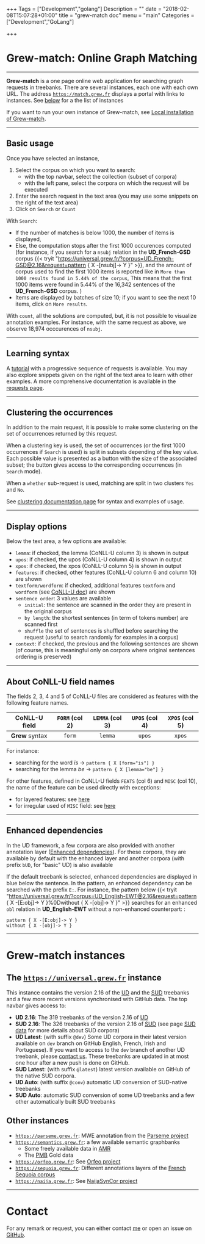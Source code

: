 +++
Tags = ["Development","golang"]
Description = ""
date = "2018-02-08T15:07:28+01:00"
title = "grew-match doc"
menu = "main"
Categories = ["Development","GoLang"]

+++

# Grew-match: Online Graph Matching

---

**Grew-match** is a one page online web application for searching graph requests in treebanks.
There are several instances, each one with each own URL.
The address [`https://match.grew.fr`](https://match.grew.fr) displays a portal with links to instances.
See [below](./#grew-match-instances) for a the list of instances

If you want to run your own instance of Grew-match, see [Local installation of Grew-match](../install).

---

## Basic usage
Once you have selected an instance,

 1. Select the corpus on which you want to search:
    * with the top navbar, select the collection (subset of corpora)
    * with the left pane, select the corpora on which the request will be executed
 1. Enter the search request in the text area (you may use some snippets on the right of the text area)
 1. Click on `Search` or `Count`

With `Search`: 
 * If the number of matches is below 1000, the number of items is displayed,
 * Else, the computation stops after the first 1000 occurences  computed (for instance, if you search for a `nsubj` relation in the **UD_French-GSD** corpus {{< tryit "https://universal.grew.fr/?corpus=UD_French-GSD@2.16&request=pattern { X -[nsubj]-> Y }" >}}, and the amount of corpus used to find the first 1000 items is reported like in `More than 1000 results found in 5.44% of the corpus`, This means that the first 1000 items were found in 5.44% of the 16,342 sentences of the **UD_French-GSD** corpus.
)
 * Items are displayed by batches of size 10; if you want to see the next 10 items, click on `More results`.

With `count`, all the solutions are computed, but, it is not possible to visualize annotation examples.
For instance, with the same request as above, we observe 18,974 occcurences of `nsubj`.

---

## Learning syntax
A [tutorial](https://universal.grew.fr/?tutorial=yes) with a progressive sequence of requests is available.
You may also explore snippets given on the right of the text area to learn with other examples.
A more comprehensive documentation is available in the [requests page](../../doc/request).

---

## Clustering the occurrences
In addition to the main request, it is possible to make some clustering on the set of occurrences returned by this request.

When a clustering key is used, the set of occurrences (or the first 1000 occurrences if `Search` is used) is split in subsets depending of the key value.
Each possible value is presented as a button with the size of the associated subset; the button gives access to the corresponding occurrences (in `Search` mode).

When a `whether` sub-request is used, matching are split in two clusters `Yes` and `No`.

See [clustering documentation page](../../doc/clustering) for syntax and examples of usage.

---

## Display options
Below the text area, a few options are available:

 * `lemma`: if checked, the lemma (CoNLL-U column 3) is shown in output
 * `upos`: if checked, the upos (CoNLL-U column 4) is shown in output
 * `xpos`: if checked, the xpos (CoNLL-U column 5) is shown in output
 * `features`: if checked, other features (CoNLL-U column 6 and column 10) are shown
 * `textform/wordform`: if checked, additional features `textform` and `wordform` (see [CoNLL-U doc](../../doc/conllu#additional-features-textform-and-wordform)) are shown
 * `sentence order`: 3 values are available
    * `initial`: the sentence are scanned in the order they are present in the original corpus
    * `by length`: the shortest sentences (in term of tokens number) are scanned first
    * `shuffle` the set of sentences is shuffled before searching the request (useful to search randomly for examples in a corpus)
 * `context`: if checked, the previous and the following sentences are shown (of course, this is meaningful only on corpora where original sentences ordering is preserved)

---

## About CoNLL-U field names
The fields 2, 3, 4 and 5 of CoNLL-U files are considered as features with the following feature names.

| CoNLL-U field   | `FORM` (col 2) | `LEMMA` (col 3) | `UPOS` (col 4) | `XPOS` (col 5) |
|:---------------:|:--------------:|:---------------:|:--------------:|:--------------:|
| **Grew** syntax | `form`         | `lemma`         | `upos`         | `xpos`         |

For instance:

  * searching for the word _is_ &rarr; `pattern { X [form="is"] }`
  * searching for the lemma _be_ &rarr;  `pattern { X [lemma="be"] }`

For other features, defined in CoNLL-U fields `FEATS` (col 6) and `MISC` (col 10), the name of the feature can be used directly with exceptions:
  * for layered features: see [here](../../doc/conllu#layered-features)
  * for irregular used of `MISC` field: see [here](../../doc/conllu#how-the-misc-field-is-handled-by-grew)


---

## Enhanced dependencies
In the UD framework, a few corpora are also provided with another annotation layer ([Enhanced dependencies](https://universaldependencies.org/u/overview/enhanced-syntax.html)).
For these corpora, they are available by default with the enhanced layer and another corpora (with prefix `bUD`, for "basic" UD) is also available

If the default treebank is selected, enhanced dependencies are displayed in blue below the sentence.
In the pattern, an enhanced dependency can be searched with the prefix `E:`.
For instance, the pattern below {{< tryit "https://universal.grew.fr/?corpus=UD_English-EWT@2.16&request=pattern { X -[E:obj]-> Y }%0Dwithout { X -[obj]-> Y }" >}} searches for an enhanced `obl` relation in **UD_English-EWT** without a non-enhanced counterpart:
:

```grew
pattern { X -[E:obj]-> Y }
without { X -[obj]-> Y }
```  


---

# Grew-match instances

## The [`https://universal.grew.fr`](https://universal.grew.fr) instance

This instance contains the version 2.16 of the [UD](https://universaldependencies.org) and the [SUD](https://surfacesyntacticud.github.io/) treebanks and a few more recent versions synchronised with GitHub data.
The top navbar gives access to:
 * **UD 2.16**: The 319 treebanks of the version 2.16 of [UD](https://universaldependencies.org)
 * **SUD 2.16**: The 326 treebanks of the version 2.16 of [SUD](https://surfacesyntacticud.github.io) (see page [SUD data](https://surfacesyntacticud.github.io/data/) for more details about SUD corpora)
 * **UD Latest**: (with suffix `@dev`) Some UD corpora in their latest version available on `dev` branch on GitHub English, French, Irish and Portuguese). If you want to access to the `dev` branch of another UD treebank, please [contact us](mailto:Bruno.Guillaume@inria.fr). These treebanks are updated in at most one hour after a new push is done on GitHub.
 * **SUD Latest**: (with suffix `@latest`) latest version available on GitHub of the native SUD corpora.
 * **UD Auto**: (with suffix `@conv`) automatic UD conversion of SUD-native treebanks
 * **SUD Auto**: automatic SUD conversion of some UD treebanks and a few other automatically built SUD treebanks

## Other instances
  * [`https://parseme.grew.fr`](https://parseme.grew.fr): MWE annotation from the [Parseme project](https://gitlab.com/parseme/corpora/wikis/home)
  * [`https://semantics.grew.fr`](https://semantics.grew.fr): a few available semantic graphbanks
    * Some freely available data in [AMR](https://amr.isi.edu/)
    * The [PMB](https://pmb.let.rug.nl/) Gold data
  * [`https://orfeo.grew.fr`](https://orfeo.grew.fr): See [Orfeo project](https://www.projet-orfeo.fr/)
  * [`https://sequoia.grew.fr`](https://sequoia.grew.fr): Different annotations layers of the [French Sequoia corpus](http://deep-sequoia.inria.fr/)
  * [`https://naija.grew.fr`](https://naija.grew.fr): See [NaijaSynCor project](https://naijasyncor.huma-num.fr/)

---

# Contact
For any remark or request, you can either contact [me](mailto:Bruno.Guillaume@loria.fr?subject=Grew-match) or open an issue on [GitHub](https://github.com/grew-nlp/grew/issues).

